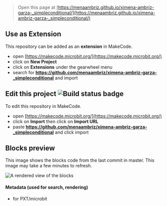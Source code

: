 
> Open this page at [https://menaambriz.github.io/ximena-ambriz-garza-_simpleconditional/](https://menaambriz.github.io/ximena-ambriz-garza-_simpleconditional/)

## Use as Extension

This repository can be added as an **extension** in MakeCode.

* open [https://makecode.microbit.org/](https://makecode.microbit.org/)
* click on **New Project**
* click on **Extensions** under the gearwheel menu
* search for **https://github.com/menaambriz/ximena-ambriz-garza-_simpleconditional** and import

## Edit this project ![Build status badge](https://github.com/menaambriz/ximena-ambriz-garza-_simpleconditional/workflows/MakeCode/badge.svg)

To edit this repository in MakeCode.

* open [https://makecode.microbit.org/](https://makecode.microbit.org/)
* click on **Import** then click on **Import URL**
* paste **https://github.com/menaambriz/ximena-ambriz-garza-_simpleconditional** and click import

## Blocks preview

This image shows the blocks code from the last commit in master.
This image may take a few minutes to refresh.

![A rendered view of the blocks](https://github.com/menaambriz/ximena-ambriz-garza-_simpleconditional/raw/master/.github/makecode/blocks.png)

#### Metadata (used for search, rendering)

* for PXT/microbit
<script src="https://makecode.com/gh-pages-embed.js"></script><script>makeCodeRender("{{ site.makecode.home_url }}", "{{ site.github.owner_name }}/{{ site.github.repository_name }}");</script>
